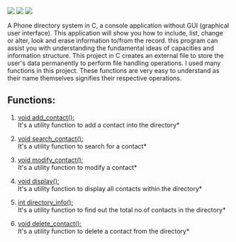 ![](https://img.shields.io/badge/Project-PhoneBook-blue.svg)
![](https://img.shields.io/badge/Programming_Language-c-blue.svg)
![](https://img.shields.io/badge/ProjectType-ConsoleApp-red.svg)

A  Phone directory system in C, a console application without GUI (graphical user interface).
This application will show you how to include, list, change or alter, look and erase information to/from the record.
this program can assist you with understanding the fundamental ideas of capacities and information structure. 
This project in C creates an external file to store the user's data permanently to perform file handling operations.
I used many functions in this project. These functions are very easy to understand as their name themselves signifies their respective operations.
  
## Functions:
1. [void add_contact():](#AddContact)      
It's a utility function to add a contact into the directory* 

2. [void search_contact():](#SearchContact)   
It's a utility function to search for a contact*

3. [void modify_contact():](#ModifyContact)  
It's a utility function to modify a contact*

4. [void display():](#Display)        
It's a utility function to display all contacts within the directory*

5. [int directory_info():](#DirectoryInfo)    
It's a utility function to find out the total no.of contacts in the directory*

6. [void delete_contact():](#DeleteContact)   <br/>
 It's a utility function to delete a contact from the directory*
